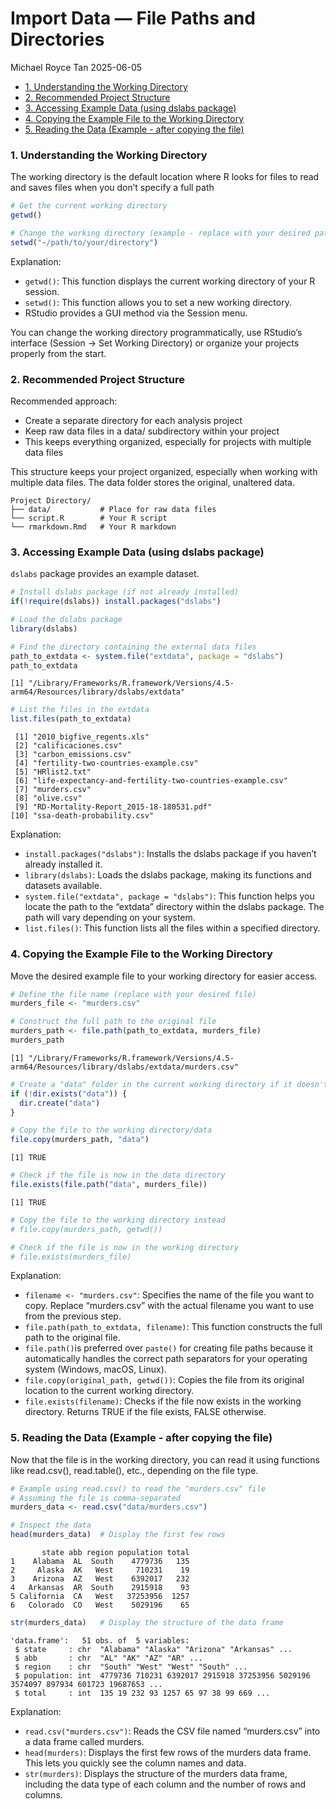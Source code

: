 # Import Data — File Paths and Directories
Michael Royce Tan
2025-06-05

- [1. Understanding the Working
  Directory](#1-understanding-the-working-directory)
- [2. Recommended Project Structure](#2-recommended-project-structure)
- [3. Accessing Example Data (using dslabs
  package)](#3-accessing-example-data-using-dslabs-package)
- [4. Copying the Example File to the Working
  Directory](#4-copying-the-example-file-to-the-working-directory)
- [5. Reading the Data (Example - after copying the
  file)](#5-reading-the-data-example---after-copying-the-file)

### 1. Understanding the Working Directory

The working directory is the default location where R looks for files to
read and saves files when you don’t specify a full path

``` r
# Get the current working directory
getwd()

# Change the working directory (example - replace with your desired path)
setwd("~/path/to/your/directory") 
```

Explanation:

- `getwd()`: This function displays the current working directory of
  your R session.
- `setwd()`: This function allows you to set a new working directory.
- RStudio provides a GUI method via the Session menu.

You can change the working directory programmatically, use RStudio’s
interface (Session → Set Working Directory) or organize your projects
properly from the start.

### 2. Recommended Project Structure

Recommended approach:

- Create a separate directory for each analysis project
- Keep raw data files in a data/ subdirectory within your project
- This keeps everything organized, especially for projects with multiple
  data files

This structure keeps your project organized, especially when working
with multiple data files. The data folder stores the original, unaltered
data.

``` plaintext
Project Directory/
├── data/           # Place for raw data files
└── script.R        # Your R script
└── rmarkdown.Rmd   # Your R markdown
```

### 3. Accessing Example Data (using dslabs package)

`dslabs` package provides an example dataset.

``` r
# Install dslabs package (if not already installed)
if(!require(dslabs)) install.packages("dslabs")

# Load the dslabs package
library(dslabs)

# Find the directory containing the external data files
path_to_extdata <- system.file("extdata", package = "dslabs")
path_to_extdata
```

    [1] "/Library/Frameworks/R.framework/Versions/4.5-arm64/Resources/library/dslabs/extdata"

``` r
# List the files in the extdata
list.files(path_to_extdata)
```

     [1] "2010_bigfive_regents.xls"                               
     [2] "calificaciones.csv"                                     
     [3] "carbon_emissions.csv"                                   
     [4] "fertility-two-countries-example.csv"                    
     [5] "HRlist2.txt"                                            
     [6] "life-expectancy-and-fertility-two-countries-example.csv"
     [7] "murders.csv"                                            
     [8] "olive.csv"                                              
     [9] "RD-Mortality-Report_2015-18-180531.pdf"                 
    [10] "ssa-death-probability.csv"                              

Explanation:

- `install.packages("dslabs")`: Installs the dslabs package if you
  haven’t already installed it.
- `library(dslabs)`: Loads the dslabs package, making its functions and
  datasets available.
- `system.file("extdata", package = "dslabs")`: This function helps you
  locate the path to the “extdata” directory within the dslabs package.
  The path will vary depending on your system.
- `list.files()`: This function lists all the files within a specified
  directory.

### 4. Copying the Example File to the Working Directory

Move the desired example file to your working directory for easier
access.

``` r
# Define the file name (replace with your desired file)
murders_file <- "murders.csv"

# Construct the full path to the original file
murders_path <- file.path(path_to_extdata, murders_file)
murders_path
```

    [1] "/Library/Frameworks/R.framework/Versions/4.5-arm64/Resources/library/dslabs/extdata/murders.csv"

``` r
# Create a "data" folder in the current working directory if it doesn't exist
if (!dir.exists("data")) {
  dir.create("data")
}

# Copy the file to the working directory/data
file.copy(murders_path, "data")
```

    [1] TRUE

``` r
# Check if the file is now in the data directory
file.exists(file.path("data", murders_file))
```

    [1] TRUE

``` r
# Copy the file to the working directory instead
# file.copy(murders_path, getwd())

# Check if the file is now in the working directory
# file.exists(murders_file)
```

Explanation:

- `filename <- "murders.csv"`: Specifies the name of the file you want
  to copy. Replace “murders.csv” with the actual filename you want to
  use from the previous step.
- `file.path(path_to_extdata, filename)`: This function constructs the
  full path to the original file.
- `file.path()`is preferred over `paste()` for creating file paths
  because it automatically handles the correct path separators for your
  operating system (Windows, macOS, Linux).
- `file.copy(original_path, getwd())`: Copies the file from its original
  location to the current working directory.
- `file.exists(filename)`: Checks if the file now exists in the working
  directory. Returns TRUE if the file exists, FALSE otherwise.

### 5. Reading the Data (Example - after copying the file)

Now that the file is in the working directory, you can read it using
functions like read.csv(), read.table(), etc., depending on the file
type.

``` r
# Example using read.csv() to read the "murders.csv" file
# Assuming the file is comma-separated
murders_data <- read.csv("data/murders.csv")

# Inspect the data
head(murders_data)  # Display the first few rows
```

           state abb region population total
    1    Alabama  AL  South    4779736   135
    2     Alaska  AK   West     710231    19
    3    Arizona  AZ   West    6392017   232
    4   Arkansas  AR  South    2915918    93
    5 California  CA   West   37253956  1257
    6   Colorado  CO   West    5029196    65

``` r
str(murders_data)   # Display the structure of the data frame
```

    'data.frame':   51 obs. of  5 variables:
     $ state     : chr  "Alabama" "Alaska" "Arizona" "Arkansas" ...
     $ abb       : chr  "AL" "AK" "AZ" "AR" ...
     $ region    : chr  "South" "West" "West" "South" ...
     $ population: int  4779736 710231 6392017 2915918 37253956 5029196 3574097 897934 601723 19687653 ...
     $ total     : int  135 19 232 93 1257 65 97 38 99 669 ...

Explanation:

- `read.csv("murders.csv")`: Reads the CSV file named “murders.csv” into
  a data frame called murders.
- `head(murders)`: Displays the first few rows of the murders data
  frame. This lets you quickly see the column names and data.
- `str(murders)`: Displays the structure of the murders data frame,
  including the data type of each column and the number of rows and
  columns.
